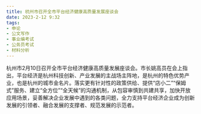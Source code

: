 ```yaml
---
title: 杭州市召开全市平台经济健康高质量发展座谈会
date: 2023-2-12 9:32
tags:
- 申论
- 公文写作
- 事业编考试
- 公务员考试
- 材料分析
---
```

杭州市2月10日召开全市平台经济健康高质量发展座谈会。市长姚高员在会上指出，平台经济是杭州科技创新、产业发展的主战场主阵地，是杭州的特色优势产业，也是杭州的城市金名片。落实更有针对性的政策供给、提供“店小二”“保姆式”服务、建立“全方位”“全天候”的沟通机制，从包容审慎到共建共享，加快开放应用场景，妥善解决企业发展中遇到的各类问题，全力支持平台经济企业成为创新发展的引领者、融合发展的支撑者、规范发展的示范者。